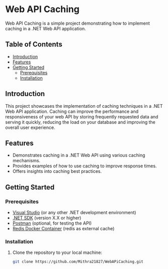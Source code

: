# Web API Caching

Web API Caching is a simple project demonstrating how to implement caching in a .NET Web API application.

## Table of Contents

- [Introduction](#introduction)
- [Features](#features)
- [Getting Started](#getting-started)
  - [Prerequisites](#prerequisites)
  - [Installation](#installation)

## Introduction

This project showcases the implementation of caching techniques in a .NET Web API application. Caching can improve the performance and responsiveness of your web API by storing frequently requested data and serving it quickly, reducing the load on your database and improving the overall user experience.

## Features

- Demonstrates caching in a .NET Web API using various caching mechanisms.
- Provides examples of how to use caching to improve response times.
- Offers insights into caching best practices.

## Getting Started

### Prerequisites

- [Visual Studio](https://visualstudio.microsoft.com/) (or any other .NET development environment)
- [.NET SDK](https://dotnet.microsoft.com/download) (version X.X or higher)
- [Postman](https://www.postman.com/) (optional, for testing the API)
- [Redis Docker Container](https://hub.docker.com/_/redis) (redis as external cache)

### Installation

1. Clone the repository to your local machine:

   ```bash
   git clone https://github.com/Mithra21827/WebAPiCaching.git
